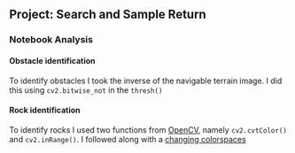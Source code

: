 ## Project: Search and Sample Return

### Notebook Analysis
#### Obstacle identification
To identify obstacles I took the inverse of the navigable terrain image. I did this using `cv2.bitwise_not` in the `thresh()`
#### Rock identification
To identify rocks I used two functions from [OpenCV](http://opencv.org), namely `cv2.cvtColor()` and `cv2.inRange()`. I followed along with a [changing colorspaces](http://opencv-python-tutroals.readthedocs.io/en/latest/py_tutorials/py_imgproc/py_colorspaces/py_colorspaces.html)
